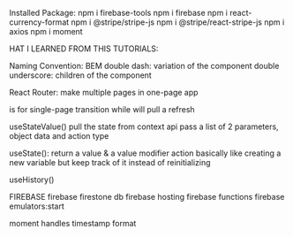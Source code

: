 Installed Package:
    npm i firebase-tools
    npm i firebase
    npm i react-currency-format
    npm i @stripe/stripe-js
    npm i @stripe/react-stripe-js
    npm i axios
    npm i moment

HAT I LEARNED FROM THIS TUTORIALS:


Naming Convention: BEM
    double dash: variation of the component
    double underscore: children of the component

React Router: make multiple pages in one-page app

<Link> is for single-page transition while <a> will pull a refresh

useStateValue() pull the state from context api
    pass a list of 2 parameters, object data and action type

useState(): return a value & a value modifier action
    basically like creating a new variable but keep track of it instead of reinitializing

useHistory()



FIREBASE
    firebase firestone db
    firebase hosting
    firebase functions
    firebase emulators:start

moment handles timestamp format